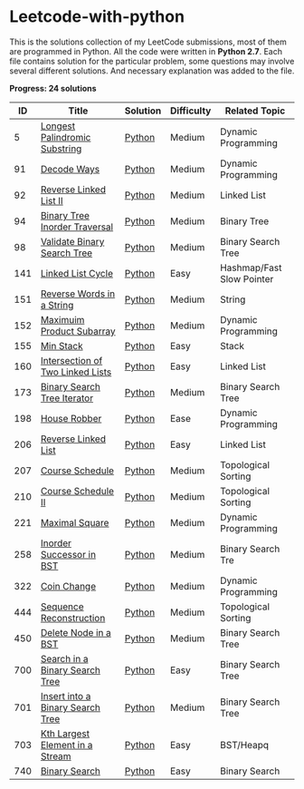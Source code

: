 # Leetcode-with-python

This is the solutions collection of my LeetCode submissions, most of them are programmed in Python. 
All the code were written in **Python 2.7**. Each file contains solution for the particular problem, some questions may involve several different solutions. And necessary explanation was added to the file. 



**Progress: 24 solutions**

| ID   | Title                                                        | Solution                                         | Difficulty | Related Topic             |
| ---- | ------------------------------------------------------------ | ------------------------------------------------ | ---------- | ------------------------- |
| 5    | [Longest Palindromic Substring](https://leetcode.com/problems/longest-palindromic-substring/) | [Python](./src/Longest-Palindromic-Substring)    | Medium     | Dynamic Programming       |
| 91   | [Decode Ways](https://leetcode.com/problems/decode-ways/)    | [Python](./src/Decode-Ways)                      | Medium     | Dynamic Programming       |
| 92   | [Reverse Linked List II](https://leetcode.com/problems/reverse-linked-list-ii/) | [Python](./src/Reverse-Linked-List-II)           | Medium     | Linked List               |
| 94   | [Binary Tree Inorder Traversal](https://leetcode.com/problems/binary-tree-inorder-traversal/) | [Python](./src/Binary-Tree-Inorder-Traversal)    | Medium     | Binary Tree               |
| 98   | [Validate Binary Search Tree](https://leetcode.com/problems/validate-binary-search-tree/) | [Python](./src/Validate-Binary-Search-Tree)      | Medium     | Binary Search Tree        |
| 141  | [Linked List Cycle](https://leetcode.com/problems/linked-list-cycle/) | [Python](./src/Linked-List-Cycel)                | Easy       | Hashmap/Fast Slow Pointer |
| 151  | [Reverse Words in a String](https://leetcode.com/problems/reverse-words-in-a-string/) | [Python](./src/Reverse-Words-in-a-String)        | Medium     | String                    |
| 152  | [Maximuim Product Subarray](https://leetcode.com/problems/maximum-product-subarray/) | [Python](./src/Maximum-Product-Subarray)         | Medium     | Dynamic Programming       |
| 155  | [Min Stack](https://leetcode.com/problems/min-stack/)        | [Python](./src/Min-Stack)                        | Easy       | Stack                     |
| 160  | [Intersection of Two Linked Lists](https://leetcode.com/problems/intersection-of-two-linked-lists/) | [Python](./src/Intersection-of-Two-Linked-Lists) | Easy       | Linked List               |
| 173  | [Binary Search Tree Iterator](https://leetcode.com/problems/binary-search-tree-iterator/) | [Python](./src/Binary-Search-Tree-Iteator)       | Medium     | Binary Search Tree        |
| 198  | [House Robber](https://leetcode.com/problems/house-robber/)  | [Python](./src/House-Robber)                     | Ease       | Dynamic Programming       |
| 206  | [Reverse Linked List](https://leetcode.com/problems/reverse-linked-list/) | [Python](./src/Reverse-Linked-List)              | Easy       | Linked List               |
| 207  | [Course Schedule](https://leetcode.com/problems/course-schedule/) | [Python](./src/Course-Schedule)                  | Medium     | Topological Sorting       |
| 210  | [Course Schedule II](https://leetcode.com/problems/course-schedule-ii/) | [Python](./src/Course-Schedule-II)               | Medium     | Topological Sorting       |
| 221  | [Maximal Square](https://leetcode.com/problems/maximal-square/) | [Python](./src/Maximal-Square)                   | Medium     | Dynamic Programming       |
| 258  | [Inorder Successor in BST](https://leetcode.com/problems/inorder-successor-in-bst/) | [Python](./src/Inorder-Successor-in-BST)         | Medium     | Binary Search Tre         |
| 322  | [Coin Change](https://leetcode.com/problems/coin-change/)    | [Python](./src/Coin-Change)                      | Medium     | Dynamic Programming       |
| 444  | [Sequence Reconstruction](https://leetcode.com/problems/sequence-reconstruction/) | [Python](./src/Sequence-Reconstruction)          | Medium     | Topological Sorting       |
| 450  | [Delete Node in a BST](https://leetcode.com/problems/delete-node-in-a-bst/) | [Python](./src/Delete-Node-in-a-BST)             | Medium     | Binary Search Tree        |
| 700  | [Search in a Binary Search Tree](https://leetcode.com/problems/search-in-a-binary-search-tree/) | [Python](./src/Search-in-a-Binary-Search-Tree)   | Easy       | Binary Search Tree        |
| 701  | [Insert into a Binary Search Tree](https://leetcode.com/problems/insert-into-a-binary-search-tree/) | [Python](./src/Insert-into-a-Binary-Search-Tree) | Medium     | Binary Search Tree        |
| 703  | [Kth Largest Element in a Stream](https://leetcode.com/problems/kth-largest-element-in-a-stream/) | [Python](./src/Kth-Largest-Element-in-a-Stream)  | Easy       | BST/Heapq                 |
| 740  | [Binary Search](https://leetcode.com/problems/binary-search/) | [Python](./src/Binary-Search)                    | Easy       | Binary Search             |

​	

